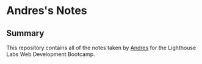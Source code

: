 # Andres's Notes

## Summary 

This repository contains all of the notes taken by [Andres](https://github.com/sudofer)
 for the Lighthouse Labs Web Development Bootcamp.


